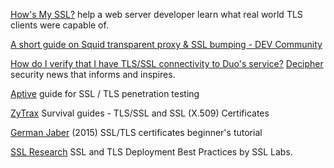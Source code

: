 
[How's My SSL?](https://www.howsmyssl.com/)
help a web server developer learn what real world TLS clients were capable of.

[A short guide on Squid transparent proxy & SSL bumping - DEV Community](https://dev.to/suntong/a-short-guide-on-squid-transparent-proxy-ssl-bumping-k5c)

[How do I verify that I have TLS/SSL connectivity to Duo's service?](https://help.duo.com/s/article/1336?language=en_US)
[Decipher](https://duo.com/decipher)
security news that informs and inspires.

[Aptive](https://www.aptive.co.uk/blog/tls-ssl-security-testing/)
guide for SSL / TLS penetration testing

[ZyTrax](http://www.zytrax.com/tech/survival/ssl.html)
Survival guides - TLS/SSL and SSL (X.509) Certificates

[German Jaber](https://blog.talpor.com/2015/07/ssltls-certificates-beginners-tutorial/)
(2015) SSL/TLS certificates beginner's tutorial

[SSL Research](https://github.com/ssllabs/research/wiki/SSL-and-TLS-Deployment-Best-Practices)
SSL and TLS Deployment Best Practices by SSL Labs.
